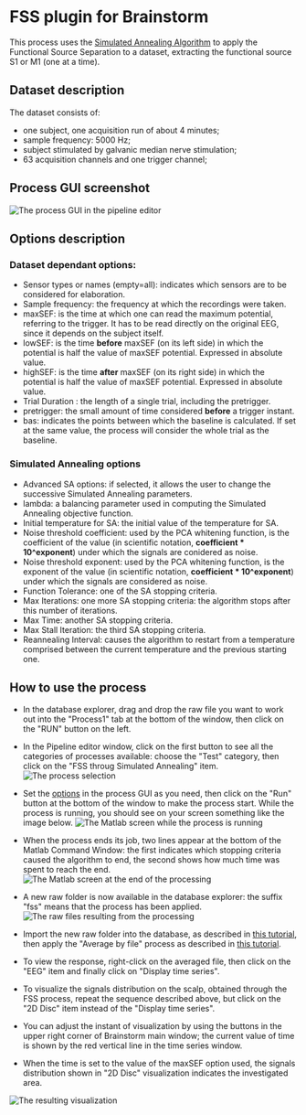 # FSS plugin for Brainstorm

This process uses the [Simulated Annealing Algorithm](https://it.mathworks.com/help/gads/what-is-simulated-annealing.html) to apply the Functional Source Separation
to a dataset, extracting the functional source S1 or M1 (one at a time).

## Dataset description

The dataset consists of:
- one subject, one acquisition run of about 4 minutes;
- sample frequency: 5000 Hz;
- subject stimulated by galvanic median nerve stimulation;
- 63 acquisition channels and one trigger channel;

## Process GUI screenshot

![The process GUI in the pipeline editor](/Images/screenshot.png)

## Options description
### Dataset dependant options:
- Sensor types or names (empty=all): indicates which sensors are to be considered for elaboration.
- Sample frequency: the frequency at which the recordings were taken.
- maxSEF: is the time at which one can read the maximum potential, referring to the trigger. It has to be read directly on the original EEG, since it depends on the subject itself.
- lowSEF: is the time **before** maxSEF (on its left side) in which the potential is half the value of maxSEF potential. Expressed in absolute value.
- highSEF: is the time **after** maxSEF (on its right side) in which the potential is half the value of maxSEF potential. Expressed in absolute value.
- Trial Duration : the length of a single trial, including the pretrigger.
- pretrigger: the small amount of time considered **before** a trigger instant.
- bas: indicates the points between which the baseline is calculated. If set at the same value, the process will consider the whole trial as the baseline.

### Simulated Annealing options
- Advanced SA options: if selected, it allows the user to change the successive Simulated Annealing parameters.
- lambda: a balancing parameter used in computing the Simulated Annealing objective function.
- Initial temperature for SA: the initial value of the temperature for SA.
- Noise threshold coefficient: used by the PCA whitening function, is the coefficient of the value (in scientific notation, **coefficient * 10^exponent**) under which the signals are conidered as noise.
- Noise threshold exponent: used by the PCA whitening function, is the exponent of the value (in scientific notation, **coefficient * 10^exponent**) under which the signals are considered as noise.
- Function Tolerance: one of the SA stopping criteria.
- Max Iterations: one more SA stopping criteria: the algorithm stops after this number of iterations.
- Max Time: another SA stopping criteria.
- Max Stall Iteration: the third SA stopping criteria.
- Reannealing Interval: causes the algorithm to restart from a temperature comprised between the current temperature and the previous starting one.

## How to use the process

- In the database explorer, drag and drop the raw file you want to work out into the "Process1" tab at the bottom of the window, then click on the "RUN" button on the left.

- In the Pipeline editor window, click on the first button to see all the categories of processes available: choose the "Test" category, then click on the "FSS throug Simulated Annealing" item.
![The process selection](/Images/pipeline_editor.png)

- Set the [options](#options-description) in the process GUI as you need, then click on the "Run" button at the bottom of the window to make the process start. While the process is running, you should see on your screen something like the image below.
![The Matlab screen while the process is running](/Images/screen_look.png)

- When the process ends its job, two lines appear at the bottom of the Matlab Command Window: the first indicates which stopping criteria caused the algorithm to end, the second shows how much time was spent to reach the end.
![The Matlab screen at the end of the processing](/Images/037_FinalMatComWin.PNG)
- A new raw folder is now available in the database explorer: the suffix "fss" means that the process has been applied.
![The raw files resulting from the processing](/Images/new_raw.png)

- Import the new raw folder into the database, as described in [this tutorial](https://neuroimage.usc.edu/brainstorm/Tutorials/Epoching#Import_in_database), then apply the "Average by file" process as described in [this tutorial](https://neuroimage.usc.edu/brainstorm/Tutorials/Averaging#Averaging).

- To view the response, right-click on the averaged file, then click on the "EEG" item and finally click on "Display time series".

- To visualize the signals distribution on the scalp, obtained through the FSS process, repeat the sequence described above, but click on the "2D Disc" item instead of the "Display time series".

- You can adjust the instant of visualization by using the buttons in the upper right corner of Brainstorm main window; the current value of time is shown by the red vertical line in the time series window.

- When the time is set to the value of the maxSEF option used, the signals distribution shown in "2D Disc" visualization indicates the investigated area.

![The resulting visualization](/Images/045_interattivita.png)
